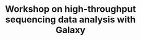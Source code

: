 ---
layout: event-external
title: Workshop on high-throughput sequencing data analysis with Galaxy


external: "https://galaxyproject.org/events/2024-07-22-galaxy-workshop-freiburg/"

description: |
    This course introduces scientists to the data analysis platform Galaxy. The course is a beginner course; there is no requirement of any programming skills.

date_start: 2024-07-22
date_end: 2024-07-26 

contributions:
  organisers:
  - erxleben
  instructors:
  - erxleben
  - teresa-m
  funding:
  - eurosciencegateway 
  - deNBI

location:
  geo:
    lat: 47.9960901
    lon: 7.8494005
  name: University Freiburg    # can be e.g. "Online" for online events (and leave the rest empty)
  address: Werthmannstrasse 4
  postcode: 79104
  city: Freiburg
  country: Germany


---